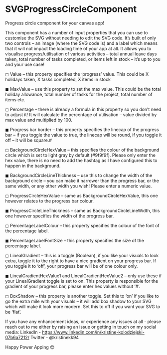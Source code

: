 # SVGProgressCircleComponent
Progress circle component for your canvas app!

This component has a number of input properties that you can use to customise the SVG without needing to edit the SVG code. It’s built of only two controls – an image (where the SVG code is) and a label which means that it will not impact the loading time of your app at all. It allows you to visualise progress/utilisation of various activities – total annual leave days taken, total number of tasks completed, or items left in stock – it’s up to you and your use case! 

◻ Value  – this property specifies the ‘progress’ value. This could be X holidays taken, X tasks completed, X items in stock

◼ MaxValue – use this property to set the max value. This could be the total holiday allowance, total number of tasks for the project, total number of items etc.

◻ Percentage – there is already a formula in this property so you don’t need to adjust it! It will calculate the percentage of utilisation – value divided by max value and multiplied by 100.

◼ Progress bar border – this property specifies the linecap of the progress bar – if you toggle the value to true, the linecap will be round, if you toggle it off – it will be square.#

◻ BackgroundCircleHexValue – this specifies the colour of the background circle which is set to light gray by default (#9f9f9f). Please only enter the hex value, there is no need to add the hashtag as I have configured this to happen in the background.

◼ BackgroundCircleLineThickness – use this to change the width of the background circle – you can make it narrower than the progress bar, or the same width, or any other width you wish! Please enter a numeric value.

◻ ProgressCircleHexValue – same as BackgroundCircleHexValue, this one however relates to the progress bar colour. 

◼ ProgressCircleLineThickness – same as BackgroundCircleLineWidth, this one however specifies the width of the progress bar.

◻ PercentageLabelColour – this property specifies the colour of the font of the percentage label.

◼ PercentageLabelFontSize – this property specifies the size of the percentage label.

◻ LinealGradient – this is a toggle (Boolean), if you like your visuals to look extra, toggle it to the right to have a nice gradient on your progress bar. If you toggle it to ‘off’, your progress bar will be of one colour only.

◼ LinealGradientHexValue1 and LinealGradientHexValue2 – only use these if your LinealGradient toggle is set to on. This property is responsible for the gradient of your progress bar, please enter hex values without ‘#’.

◻ BoxShadow – this property is another toggle. Set this to ‘on’ if you like to go the extra mile with your visuals – it will add box shadow to your SVG which will make it look more modern. Set this to off if you want your SVG to be ‘flat’.

If you have any enhancement ideas, or experience any issues at all - please reach out to me either by raising an issue or getting in touch on my social media:
LinkedIn - https://www.linkedin.com/in/kristine-kolodziejski-07b6a7212/
Twitter - @kristinekk94

Happy Power Apping 😊
